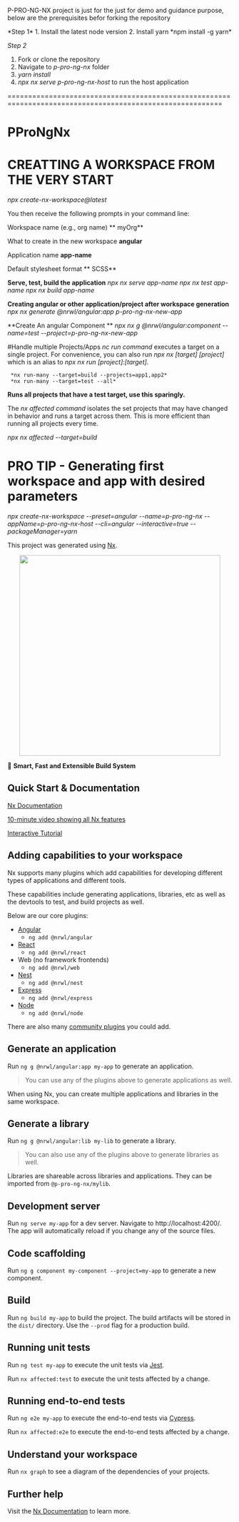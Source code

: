 

<p> P-PRO-NG-NX project is just for the just for demo and guidance purpose, below are the prerequisites befor forking  the repository</p>
*Step 1*
1. Install the latest node version
2. Install yarn *npm install -g yarn*

*Step 2*
1. Fork or clone the repository
2. Navigate to *p-pro-ng-nx* folder
3. *yarn install*
4. *npx nx serve p-pro-ng-nx-host* to run the host application

==========================================================================================================

# PProNgNx

# CREATTING A WORKSPACE FROM THE VERY START
*npx create-nx-workspace@latest*

You then receive the following prompts in your command line:

Workspace name (e.g., org name)    ** myOrg**

What to create in the new workspace **angular**

Application name                    **app-name**

Default stylesheet format          ** SCSS**

**Serve, test, build the application**
*npx nx serve app-name*
*npx nx test app-name*
*npx nx build app-name*

**Creating angular or other application/project after workspace generation**
*npx nx generate @nrwl/angular:app p-pro-ng-nx-new-app*

**Create An angular Component **
*npx nx g @nrwl/angular:component --name=test --project=p-pro-ng-nx-new-app*  

#Handle multiple Projects/Apps
*nc run command*  executes a target on a single project.
For convenience, you can also run *npx nx [target] [project]* which is an alias to *npx nx run [project]:[target]*.
     
     *nx run-many --target=build --projects=app1,app2*
     *nx run-many --target=test --all*
     
**Runs all projects that have a test target, use this sparingly.**

The *nx affected command* isolates the set projects that may have changed in behavior and runs a target across them.
This is more efficient than running all projects every time.

   *npx nx affected --target=build*
   
# PRO TIP - Generating first workspace and app with desired parameters #
*npx create-nx-workspace --preset=angular --name=p-pro-ng-nx --appName=p-pro-ng-nx-host --cli=angular --interactive=true --packageManager=yarn*




This project was generated using [Nx](https://nx.dev).

<p style="text-align: center;"><img src="https://raw.githubusercontent.com/nrwl/nx/master/images/nx-logo.png" width="450"></p>

🔎 **Smart, Fast and Extensible Build System**

## Quick Start & Documentation

[Nx Documentation](https://nx.dev/angular)

[10-minute video showing all Nx features](https://nx.dev/getting-started/intro)

[Interactive Tutorial](https://nx.dev/react-tutorial/01-create-application)

## Adding capabilities to your workspace

Nx supports many plugins which add capabilities for developing different types of applications and different tools.

These capabilities include generating applications, libraries, etc as well as the devtools to test, and build projects as well.

Below are our core plugins:

- [Angular](https://angular.io)
  - `ng add @nrwl/angular`
- [React](https://reactjs.org)
  - `ng add @nrwl/react`
- Web (no framework frontends)
  - `ng add @nrwl/web`
- [Nest](https://nestjs.com)
  - `ng add @nrwl/nest`
- [Express](https://expressjs.com)
  - `ng add @nrwl/express`
- [Node](https://nodejs.org)
  - `ng add @nrwl/node`

There are also many [community plugins](https://nx.dev/community) you could add.

## Generate an application

Run `ng g @nrwl/angular:app my-app` to generate an application.

> You can use any of the plugins above to generate applications as well.

When using Nx, you can create multiple applications and libraries in the same workspace.

## Generate a library

Run `ng g @nrwl/angular:lib my-lib` to generate a library.

> You can also use any of the plugins above to generate libraries as well.

Libraries are shareable across libraries and applications. They can be imported from `@p-pro-ng-nx/mylib`.

## Development server

Run `ng serve my-app` for a dev server. Navigate to http://localhost:4200/. The app will automatically reload if you change any of the source files.

## Code scaffolding

Run `ng g component my-component --project=my-app` to generate a new component.

## Build

Run `ng build my-app` to build the project. The build artifacts will be stored in the `dist/` directory. Use the `--prod` flag for a production build.

## Running unit tests

Run `ng test my-app` to execute the unit tests via [Jest](https://jestjs.io).

Run `nx affected:test` to execute the unit tests affected by a change.

## Running end-to-end tests

Run `ng e2e my-app` to execute the end-to-end tests via [Cypress](https://www.cypress.io).

Run `nx affected:e2e` to execute the end-to-end tests affected by a change.

## Understand your workspace

Run `nx graph` to see a diagram of the dependencies of your projects.

## Further help

Visit the [Nx Documentation](https://nx.dev/angular) to learn more.

